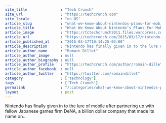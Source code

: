 ```yaml
---
site_title               : "Tech Crunch"
site_url                 : "https://techcrunch.com"
site_locale              : "en_US"
article_slug             : "what-we-know-about-nintendos-plans-for-mobile-games"
article_title            : "What We Know About Nintendo’s Plans For Mobile Games"
article_image            : "https://tctechcrunch2011.files.wordpress.com/2015/03/nintendo-mobile1.png?w=764&h=400&crop=1"
article_url              : "https://techcrunch.com/2015/03/17/nintendo-s-long-awaited-step-into-mobile/"
article_published_at     : "2015-03-17T10:14:25-03:00"
article_description      : "Nintendo has finally given in to the lure of mobile after partnering up with fellow Japanese games firm DeNA, a billion dollar company that made its name on..."
article_author_name      : "Romain Dillet"
article_author_image     : null
article_author_biography : null
article_author_profile   : "https://techcrunch.com/author/romain-dillet/"
article_author_facebook  : null
article_author_twitter   : "https://twitter.com/romaindillet"
category                 : ['technology']
tags                     : ['Tech Crunch']
permalink                : "/:categories/what-we-know-about-nintendos-plans-for-mobile-games/"
layout                   : post
---
```


Nintendo has finally given in to the lure of mobile after partnering up with fellow Japanese games firm DeNA, a billion dollar company that made its name on...
